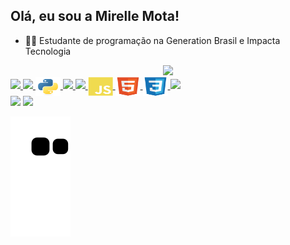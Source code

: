 ## Olá, eu sou a Mirelle Mota!

- 👩‍💻 Estudante de programação na Generation Brasil e Impacta Tecnologia

<div align="center">
  <a href="https://github.com/MirelleMota">
  <img height="180em" src="https://github-readme-stats.vercel.app/api/top-langs/?username=MirelleMota&layout=compact&langs_count=7&theme=dracula"/>
</div>

<div style="center">

  <img src="https://cdn.jsdelivr.net/gh/devicons/devicon/icons/java/java-original-wordmark.svg"  width=50/>
  <img src="https://cdn.jsdelivr.net/gh/devicons/devicon/icons/spring/spring-original-wordmark.svg"  width=50/>
  <img align="center" alt="Rafa-Python" height="30" width="40" src="https://raw.githubusercontent.com/devicons/devicon/master/icons/python/python-original.svg">
  <img src="https://cdn.jsdelivr.net/gh/devicons/devicon/icons/mysql/mysql-original-wordmark.svg"  width=50/> 
  <img src="https://cdn.jsdelivr.net/gh/devicons/devicon/icons/nodejs/nodejs-original-wordmark.svg" width=50/>
  <img align="center" alt="Rafa-Js" height="30" width="40" src="https://raw.githubusercontent.com/devicons/devicon/master/icons/javascript/javascript-plain.svg">
  <img align="center" alt="Rafa-HTML" height="30" width="40" src="https://raw.githubusercontent.com/devicons/devicon/master/icons/html5/html5-original.svg">
  <img align="center" alt="Rafa-CSS" height="30" width="40" src="https://raw.githubusercontent.com/devicons/devicon/master/icons/css3/css3-original.svg">
  <img src="https://cdn.jsdelivr.net/gh/devicons/devicon/icons/react/react-original-wordmark.svg"  width=50/>

<div> 
  <a href = "mailto:mirelle.motta06@gmail.com"><img src="https://img.shields.io/badge/-Gmail-%23333?style=for-the-badge&logo=gmail&logoColor=white" target="_blank"></a>
  <a href="https://www.linkedin.com/in/mirelle-mota-93bb20111" target="_blank"><img src="https://img.shields.io/badge/-LinkedIn-%230077B5?style=for-the-badge&logo=linkedin&logoColor=white" target="_blank"></a> 
 
  ![Snake animation](https://github.com/rafaballerini/rafaballerini/blob/output/github-contribution-grid-snake.svg)
 
